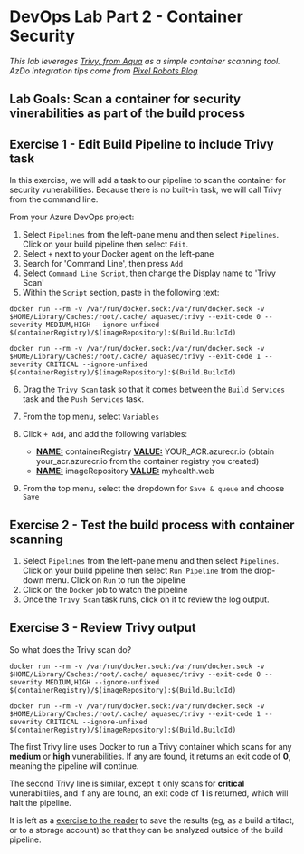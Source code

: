 # DevOps Lab Part 2 - Container Security

*This lab leverages [Trivy, from Aqua](https://github.com/aquasecurity/trivy) as a simple container scanning tool.  AzDo integration tips come from [Pixel Robots Blog](https://pixelrobots.co.uk/2020/02/use-trivy-and-azure-devops-to-scan-container-images-for-vulnerabilities/)*


## Lab Goals: Scan a container for security vinerabilities as part of the build process


## Exercise 1 - Edit Build Pipeline to include Trivy task
In this exercise, we will add a task to our pipeline to scan the container for security vunerabilities.  Because there is no built-in task, we will call Trivy from the command line.


From your Azure DevOps project:
1. Select `Pipelines` from the left-pane menu and then select `Pipelines`.  Click on your build pipeline then select `Edit`.
2. Select `+` next to your Docker agent on the left-pane
3. Search for 'Command Line', then press `Add`
4. Select `Command Line Script`, then change the Display name to 'Trivy Scan'
5. Within the `Script` section, paste in the following text:
```
docker run --rm -v /var/run/docker.sock:/var/run/docker.sock -v $HOME/Library/Caches:/root/.cache/ aquasec/trivy --exit-code 0 --severity MEDIUM,HIGH --ignore-unfixed $(containerRegistry)/$(imageRepository):$(Build.BuildId)

docker run --rm -v /var/run/docker.sock:/var/run/docker.sock -v $HOME/Library/Caches:/root/.cache/ aquasec/trivy --exit-code 1 --severity CRITICAL --ignore-unfixed $(containerRegistry)/$(imageRepository):$(Build.BuildId)
```
6. Drag the `Trivy Scan` task so that it comes between the `Build Services` task and the `Push Services` task.
7. From the top menu, select `Variables`
8. Click `+ Add`, and add the following variables:
   
    - **<u>NAME:</u>** containerRegistry    **<u>VALUE:</u>** YOUR_ACR.azurecr.io    (obtain your_acr.azurecr.io from the container registry you created)
    - **<u>NAME:</u>** imageRepository    **<u>VALUE:</u>** myhealth.web    
    
9. From the top menu, select the dropdown for `Save & queue` and choose `Save`


## Exercise 2 - Test the build process with container scanning

1. Select `Pipelines` from the left-pane menu and then select `Pipelines`.  Click on your build pipeline then select `Run Pipeline` from the drop-down menu.  Click on `Run` to run the pipeline
2. Click on the `Docker` job to watch the pipeline
3. Once the `Trivy Scan` task runs, click on it to review the log output.

## Exercise 3 - Review Trivy output

So what does the Trivy scan do?
```
docker run --rm -v /var/run/docker.sock:/var/run/docker.sock -v $HOME/Library/Caches:/root/.cache/ aquasec/trivy --exit-code 0 --severity MEDIUM,HIGH --ignore-unfixed $(containerRegistry)/$(imageRepository):$(Build.BuildId)

docker run --rm -v /var/run/docker.sock:/var/run/docker.sock -v $HOME/Library/Caches:/root/.cache/ aquasec/trivy --exit-code 1 --severity CRITICAL --ignore-unfixed $(containerRegistry)/$(imageRepository):$(Build.BuildId)
```
The first Trivy line uses Docker to run a Trivy container which scans for any **medium** or **high** vunerabilities.  If any are found, it returns an exit code of **0**, meaning the pipeline will continue.  

The second Trivy line is similar, except it only scans for **critical** vunerabiltiies, and if any are found, an exit code of **1** is returned, which will halt the pipeline.

It is left as a [exercise to the reader](https://github.com/aquasecurity/trivy#save-the-results-as-json) to save the results (eg, as a build artifact, or to a storage account) so that they can be analyzed outside of the build pipeline.

